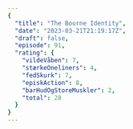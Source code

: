 ```yaml
---
{
  "title": "The Bourne Identity",
  "date": "2023-03-21T21:19:17Z",
  "draft": false,
  "episode": 91,
  "rating": {
    "vildeVåben": 7,
    "stærkeOneliners": 4,
    "fedSkurk": 7,
    "episkAction": 8,
    "barHudOgStoreMuskler": 2,
    "total": 28
  }
}
---
```


